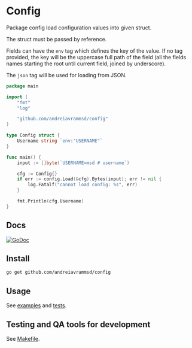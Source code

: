 # Config

Package config load configuration values into given struct.

The struct must be passed by reference.

Fields can have the `env` tag which defines the key of the value. If no tag provided, the key will be the
uppercase full path of the field (all the fields names starting the root until current field, joined by underscore).

The `json` tag will be used for loading from JSON.

```go
package main

import (
	"fmt"
	"log"

	"github.com/andreiavrammsd/config"
)

type Config struct {
	Username string `env:"USERNAME"`
}

func main() {
	input := []byte(`USERNAME=msd # username`)

	cfg := Config{}
	if err := config.Load(&cfg).Bytes(input); err != nil {
		log.Fatalf("cannot load config: %s", err)
	}

	fmt.Println(cfg.Username)
}
```

## Docs

[![GoDoc](https://godoc.org/github.com/andreiavrammsd/config?status.svg)](https://godoc.org/github.com/andreiavrammsd/config)

## Install

```bash
go get github.com/andreiavrammsd/config
```

## Usage

See [examples](./examples_test.go) and [tests](./config_test.go).

## Testing and QA tools for development

See [Makefile](./Makefile).
